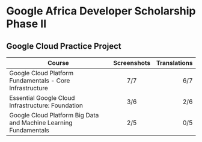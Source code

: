 # Google Africa Developer Scholarship Phase II

## Google Cloud Practice Project

| Course                                                           | Screenshots | Translations |
| ---------------------------------------------------------------- | :---------: | -----------: |
| Google Cloud Platform Fundamentals - Core Infrastructure         |     7/7     |          6/7 |
| Essential Google Cloud Infrastructure: Foundation                |     3/6     |          2/6 |
| Google Cloud Platform Big Data and Machine Learning Fundamentals |     2/5     |          0/5 |
